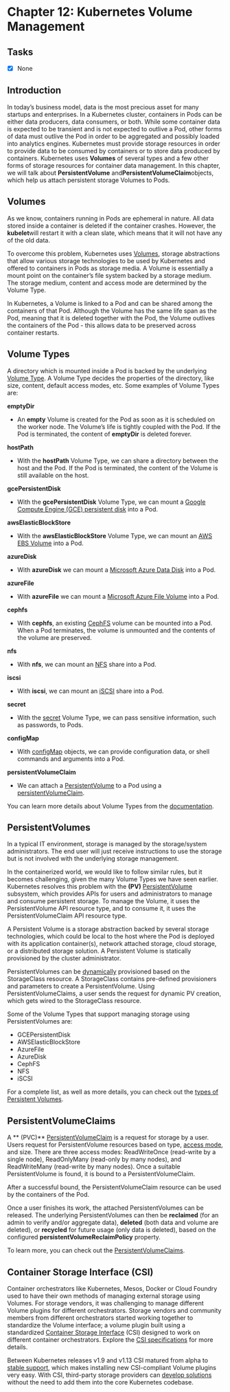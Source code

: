 # Chapter 12: Kubernetes Volume Management

## Tasks
- [x] None

## Introduction

In today’s business model, data is the most precious asset for many startups and enterprises. In a Kubernetes cluster, containers in Pods can be either data producers, data consumers, or both. While some container data is expected to be transient and is not expected to outlive a Pod, other forms of data must outlive the Pod in order to be aggregated and possibly loaded into analytics engines. Kubernetes must provide storage resources in order to provide data to be consumed by containers or to store data produced by containers. Kubernetes uses **Volumes** of several types and a few other forms of storage resources for container data management. In this chapter, we will talk about **PersistentVolume** and**PersistentVolumeClaim**objects, which help us attach persistent storage Volumes to Pods.

## Volumes

As we know, containers running in Pods are ephemeral in nature. All data stored inside a container is deleted if the container crashes. However, the **kubelet**will restart it with a clean slate, which means that it will not have any of the old data.

To overcome this problem, Kubernetes uses [Volumes](https://kubernetes.io/docs/concepts/storage/volumes), storage abstractions that allow various storage technologies to be used by Kubernetes and offered to containers in Pods as storage media. A Volume is essentially a mount point on the container’s file system backed by a storage medium. The storage medium, content and access mode are determined by the Volume Type.

In Kubernetes, a Volume is linked to a Pod and can be shared among the containers of that Pod. Although the Volume has the same life span as the Pod, meaning that it is deleted together with the Pod, the Volume outlives the containers of the Pod - this allows data to be preserved across container restarts.

## Volume Types

A directory which is mounted inside a Pod is backed by the underlying [Volume Type](https://kubernetes.io/docs/concepts/storage/volumes/#types-of-volumes). A Volume Type decides the properties of the directory, like size, content, default access modes, etc. Some examples of Volume Types are:

**emptyDir**
* An **empty** Volume is created for the Pod as soon as it is scheduled on the worker node. The Volume’s life is tightly coupled with the Pod. If the Pod is terminated, the content of **emptyDir** is deleted forever.

**hostPath**
* With the **hostPath** Volume Type, we can share a directory between the host and the Pod. If the Pod is terminated, the content of the Volume is still available on the host.

**gcePersistentDisk**
* With the **gcePersistentDisk** Volume Type, we can mount a [Google Compute Engine (GCE) persistent disk](https://cloud.google.com/compute/docs/disks) into a Pod.

**awsElasticBlockStore**
* With the **awsElasticBlockStore** Volume Type, we can mount an [AWS EBS Volume](https://aws.amazon.com/ebs) into a Pod.

**azureDisk**
* With **azureDisk** we can mount a [Microsoft Azure Data Disk](https://docs.microsoft.com/en-us/azure/virtual-machines/linux/managed-disks-overview) into a Pod.

**azureFile**
* With **azureFile** we can mount a [Microsoft Azure File Volume](https://github.com/kubernetes/examples/blob/master/staging/volumes/azure_file/README.md) into a Pod.

**cephfs**
* With **cephfs**, an existing [CephFS](https://ceph.io/ceph-storage) volume can be mounted into a Pod. When a Pod terminates, the volume is unmounted and the contents of the volume are preserved.

**nfs**
* With **nfs**, we can mount an [NFS](https://en.wikipedia.org/wiki/Network_File_System) share into a Pod.

**iscsi**
* With **iscsi**, we can mount an [iSCSI](https://en.wikipedia.org/wiki/ISCSI) share into a Pod.

**secret**
* With the [secret](https://kubernetes.io/docs/concepts/configuration/secret) Volume Type, we can pass sensitive information, such as passwords, to Pods.

**configMap**
* With [configMap](https://kubernetes.io/docs/concepts/configuration/configmap) objects, we can provide configuration data, or shell commands and arguments into a Pod.

**persistentVolumeClaim**
* We can attach a [PersistentVolume](https://kubernetes.io/docs/concepts/storage/persistent-volumes) to a Pod using a [persistentVolumeClaim](https://kubernetes.io/docs/concepts/storage/persistent-volumes/#persistentvolumeclaims).

You can learn more details about Volume Types from the [documentation](https://kubernetes.io/docs/concepts/storage/volumes).

## PersistentVolumes

In a typical IT environment, storage is managed by the storage/system administrators. The end user will just receive instructions to use the storage but is not involved with the underlying storage management.

In the containerized world, we would like to follow similar rules, but it becomes challenging, given the many Volume Types we have seen earlier. Kubernetes resolves this problem with the **(PV)** [PersistentVolume](https://kubernetes.io/docs/concepts/storage/persistent-volumes) subsystem, which provides APIs for users and administrators to manage and consume persistent storage. To manage the Volume, it uses the PersistentVolume API resource type, and to consume it, it uses the PersistentVolumeClaim API resource type.

A Persistent Volume is a storage abstraction backed by several storage technologies, which could be local to the host where the Pod is deployed with its application container(s), network attached storage, cloud storage, or a distributed storage solution. A Persistent Volume is statically provisioned by the cluster administrator.

PersistentVolumes can be [dynamically](https://kubernetes.io/docs/concepts/storage/dynamic-provisioning) provisioned based on the StorageClass resource. A StorageClass contains pre-defined provisioners and parameters to create a PersistentVolume. Using PersistentVolumeClaims, a user sends the request for dynamic PV creation, which gets wired to the StorageClass resource.

Some of the Volume Types that support managing storage using PersistentVolumes are:
* GCEPersistentDisk
* AWSElasticBlockStore
* AzureFile
* AzureDisk
* CephFS
* NFS
* iSCSI

For a complete list, as well as more details, you can check out the [types of Persistent Volumes](https://kubernetes.io/docs/concepts/storage/persistent-volumes/#types-of-persistent-volumes).

## PersistentVolumeClaims

A ** (PVC)** [PersistentVolumeClaim](https://kubernetes.io/docs/concepts/storage/persistent-volumes/#persistentvolumeclaims) is a request for storage by a user. Users request for PersistentVolume resources based on type, [access mode](https://kubernetes.io/docs/concepts/storage/persistent-volumes/#access-modes), and size. There are three access modes: ReadWriteOnce (read-write by a single node), ReadOnlyMany (read-only by many nodes), and ReadWriteMany (read-write by many nodes). Once a suitable PersistentVolume is found, it is bound to a PersistentVolumeClaim.

After a successful bound, the PersistentVolumeClaim resource can be used by the containers of the Pod.

Once a user finishes its work, the attached PersistentVolumes can be released. The underlying PersistentVolumes can then be **reclaimed** (for an admin to verify and/or aggregate data), **deleted** (both data and volume are deleted), or **recycled** for future usage (only data is deleted), based on the configured **persistentVolumeReclaimPolicy** property.

To learn more, you can check out the [PersistentVolumeClaims](https://kubernetes.io/docs/concepts/storage/persistent-volumes/#persistentvolumeclaims).

## Container Storage Interface (CSI)

Container orchestrators like Kubernetes, Mesos, Docker or Cloud Foundry used to have their own methods of managing external storage using Volumes. For storage vendors, it was challenging to manage different Volume plugins for different orchestrators. Storage vendors and community members from different orchestrators started working together to standardize the Volume interface; a volume plugin built using a standardized [Container Storage Interface](https://kubernetes.io/docs/concepts/storage/volumes/#csi) (CSI) designed to work on different container orchestrators. Explore the [CSI specifications](https://github.com/container-storage-interface/spec/blob/master/spec.md) for more details.

Between Kubernetes releases v1.9 and v1.13 CSI matured from alpha to [stable support](https://kubernetes.io/blog/2019/01/15/container-storage-interface-ga), which makes installing new CSI-compliant Volume plugins very easy. With CSI, third-party storage providers can [develop solutions](https://kubernetes-csi.github.io/docs) without the need to add them into the core Kubernetes codebase.
